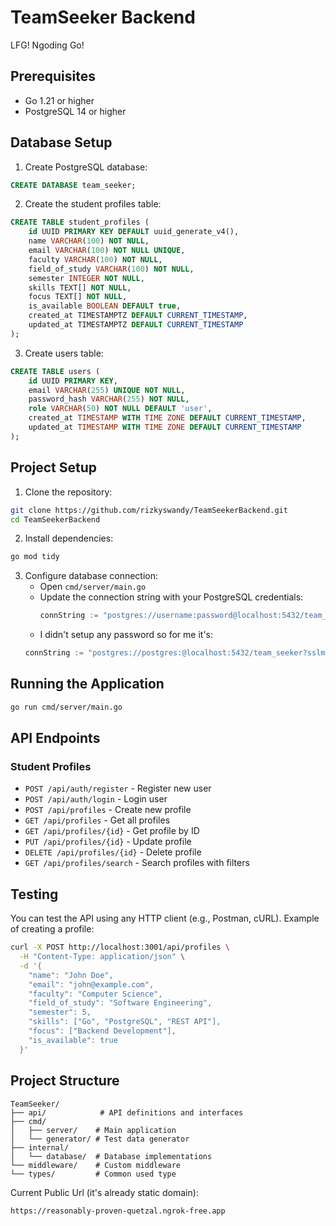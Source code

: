 # TeamSeeker Backend

LFG! Ngoding Go!

## Prerequisites

- Go 1.21 or higher
- PostgreSQL 14 or higher

## Database Setup

1. Create PostgreSQL database:
```sql
CREATE DATABASE team_seeker;
```

2. Create the student profiles table:
```sql
CREATE TABLE student_profiles (
    id UUID PRIMARY KEY DEFAULT uuid_generate_v4(),
    name VARCHAR(100) NOT NULL,
    email VARCHAR(100) NOT NULL UNIQUE,
    faculty VARCHAR(100) NOT NULL,
    field_of_study VARCHAR(100) NOT NULL,
    semester INTEGER NOT NULL,
    skills TEXT[] NOT NULL,
    focus TEXT[] NOT NULL,
    is_available BOOLEAN DEFAULT true,
    created_at TIMESTAMPTZ DEFAULT CURRENT_TIMESTAMP,
    updated_at TIMESTAMPTZ DEFAULT CURRENT_TIMESTAMP
);
```
3. Create users table:
```sql
CREATE TABLE users (
    id UUID PRIMARY KEY,
    email VARCHAR(255) UNIQUE NOT NULL,
    password_hash VARCHAR(255) NOT NULL,
    role VARCHAR(50) NOT NULL DEFAULT 'user',
    created_at TIMESTAMP WITH TIME ZONE DEFAULT CURRENT_TIMESTAMP,
    updated_at TIMESTAMP WITH TIME ZONE DEFAULT CURRENT_TIMESTAMP
);
```

## Project Setup

1. Clone the repository:
```bash
git clone https://github.com/rizkyswandy/TeamSeekerBackend.git
cd TeamSeekerBackend
```

2. Install dependencies:
```bash
go mod tidy
```

3. Configure database connection:
   - Open `cmd/server/main.go`
   - Update the connection string with your PostgreSQL credentials:
     ```go
     connString := "postgres://username:password@localhost:5432/team_seeker?sslmode=disable"
     ```
    - I didn't setup any password so for me it's: 
    ```go
    connString := "postgres://postgres:@localhost:5432/team_seeker?sslmode=disable"
     ```

## Running the Application
```bash
go run cmd/server/main.go
```

## API Endpoints

### Student Profiles
- `POST /api/auth/register` - Register new user
- `POST /api/auth/login` - Login user
- `POST /api/profiles` - Create new profile
- `GET /api/profiles` - Get all profiles
- `GET /api/profiles/{id}` - Get profile by ID
- `PUT /api/profiles/{id}` - Update profile
- `DELETE /api/profiles/{id}` - Delete profile
- `GET /api/profiles/search` - Search profiles with filters

## Testing

You can test the API using any HTTP client (e.g., Postman, cURL). Example of creating a profile:

```bash
curl -X POST http://localhost:3001/api/profiles \
  -H "Content-Type: application/json" \
  -d '{
    "name": "John Doe",
    "email": "john@example.com",
    "faculty": "Computer Science",
    "field_of_study": "Software Engineering",
    "semester": 5,
    "skills": ["Go", "PostgreSQL", "REST API"],
    "focus": ["Backend Development"],
    "is_available": true
  }'
```

## Project Structure
```
TeamSeeker/
├── api/            # API definitions and interfaces
├── cmd/
│   ├── server/    # Main application
│   └── generator/ # Test data generator
├── internal/
│   └── database/  # Database implementations
└── middleware/    # Custom middleware
└── types/         # Common used type
```

Current Public Url (it's already static domain):
```bash
https://reasonably-proven-quetzal.ngrok-free.app
```